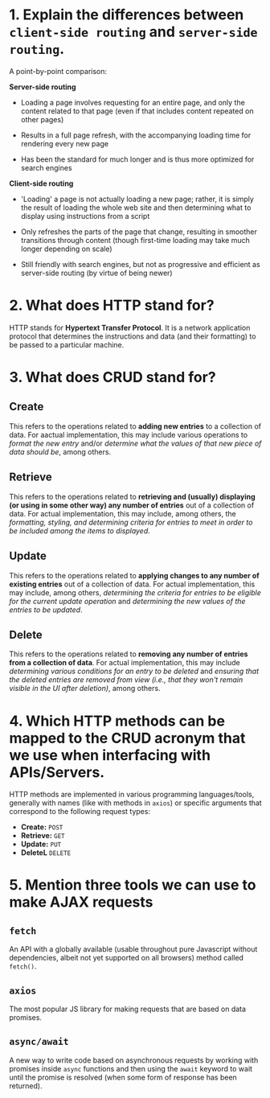 # 1. Explain the differences between `client-side routing` and `server-side routing`.

A point-by-point comparison:

**Server-side routing** 

* Loading a page involves requesting for an entire page, and only the content related to that page (even if that includes content repeated on other pages)

* Results in a full page refresh, with the accompanying loading time for rendering every new page

* Has been the standard for much longer and is thus more optimized for search engines

**Client-side routing**

* 'Loading' a page is not actually loading a new page; rather, it is simply the result of loading the whole web site and then determining what to display using instructions from a script

* Only refreshes the parts of the page that change, resulting in smoother transitions through content (though first-time loading may take much longer depending on scale)

* Still friendly with search engines, but not as progressive and efficient as server-side routing (by virtue of being newer)

# 2.  What does HTTP stand for?

HTTP stands for **Hypertext Transfer Protocol**. It is a network application protocol that determines the instructions and data (and their formatting) to be passed to a particular machine.

# 3.  What does CRUD stand for?

## Create

This refers to the operations related to **adding new entries** to a collection of data. For aactual implementation, this may include various operations to _format the new entry_ and/or _determine what the values of that new piece of data should be_, among others.

## Retrieve

This refers to the operations related to **retrieving and (usually) displaying (or using in some other way) any number of entries** out of a collection of data. For actual implementation, this may include, among others, the _formatting, styling, and determining criteria for entries to meet in order to be included among the items to displayed_.

## Update

This refers to the operations related to **applying changes to any number of existing entries** out of a collection of data. For actual implementation, this may include, among others, _determining the criteria for entries to be eligible for the current update operation_ and _determining the new values of the entries to be updated_.

## Delete

This refers to the operations related to **removing any number of entries from a collection of data**. For actual implementation, this may include _determining various conditions for an entry to be deleted_ and _ensuring that the deleted entries are removed from view (i.e., that they won't remain visible in the UI after deletion)_, among others.

# 4.  Which HTTP methods can be mapped to the CRUD acronym that we use when interfacing with APIs/Servers.

HTTP methods are implemented in various programming languages/tools, generally with names (like with methods in `axios`) or specific arguments that correspond to the following request types:

* **Create:** `POST`
* **Retrieve:** `GET`
* **Update:** `PUT`
* **DeleteL** `DELETE`

# 5.  Mention three tools we can use to make AJAX requests

## `fetch`

An API with a globally available (usable throughout pure Javascript without dependencies, albeit not yet supported on all browsers) method called `fetch()`. 

## `axios`

The most popular JS library for making requests that are based on data promises.

## `async/await`

A new way to write code based on asynchronous requests by working with promises inside `async` functions and then using the `await` keyword to wait until the promise is resolved (when some form of response has been returned).